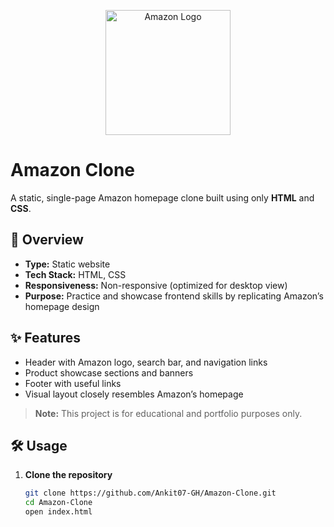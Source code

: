 <p align="center">
  <img src="https://www.shutterstock.com/image-vector/amazon-logo-icon-sign-art-design-2270561027" alt="Amazon Logo" width="200"/>
</p>

# Amazon Clone

A static, single-page Amazon homepage clone built using only **HTML** and **CSS**.

## 🚀 Overview

- **Type:** Static website  
- **Tech Stack:** HTML, CSS  
- **Responsiveness:** Non-responsive (optimized for desktop view)  
- **Purpose:** Practice and showcase frontend skills by replicating Amazon’s homepage design

## ✨ Features

- Header with Amazon logo, search bar, and navigation links  
- Product showcase sections and banners  
- Footer with useful links  
- Visual layout closely resembles Amazon’s homepage

> **Note:** This project is for educational and portfolio purposes only.

## 🛠️ Usage

1. **Clone the repository**
   ```bash
   git clone https://github.com/Ankit07-GH/Amazon-Clone.git
   cd Amazon-Clone
   open index.html
